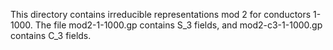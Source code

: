 This directory contains irreducible representations mod 2 for conductors
1-1000.  The file mod2-1-1000.gp contains S_3 fields, and mod2-c3-1-1000.gp
contains C_3 fields.
